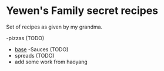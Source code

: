 # Yewen's Family secret recipes

Set of recipes as given by my grandma.

-pizzas (TODO)
 - [base](./pizzas/base.md)
-Sauces (TODO)
- spreads (TODO)
- add some work from haoyang

